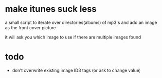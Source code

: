 make itunes suck less
=====================

a small script to iterate over directories(albums) of mp3's and add an image as the front cover picture

it will ask you which image to use if there are multiple images found

todo
====
- don't overwrite existing image ID3 tags (or ask to change value)
